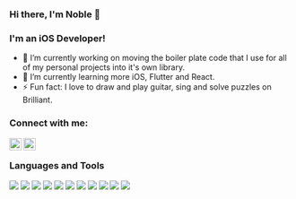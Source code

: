 ### Hi there, I'm Noble 👋

### I'm an iOS Developer!

- 🔭 I’m currently working on moving the boiler plate code that I use for all of my personal projects into it's own library.
- 🌱 I’m currently learning more iOS, Flutter and React.
- ⚡ Fun fact: I love to draw and play guitar, sing and solve puzzles on Brilliant.

### Connect with me:

[<img align="left" alt="codeSTACKr | Twitter" width="22px" src="https://cdn.jsdelivr.net/npm/simple-icons@v3/icons/twitter.svg" />][twitter]
[<img align="left" alt="codeSTACKr | LinkedIn" width="22px" src="https://cdn.jsdelivr.net/npm/simple-icons@v3/icons/linkedin.svg" />][linkedin]

<br />

### Languages and Tools

<img src="https://img.shields.io/badge/swift-%23FA7343.svg?&style=for-the-badge&logo=swift&logoColor=white"/> <img src="https://img.shields.io/badge/dart-%230175C2.svg?&style=for-the-badge&logo=dart&logoColor=white"/> <img src="https://img.shields.io/badge/Flutter%20-%2302569B.svg?&style=for-the-badge&logo=Flutter&logoColor=white" /> <img src="https://img.shields.io/badge/github%20-%23121011.svg?&style=for-the-badge&logo=github&logoColor=white"/> <img src="https://img.shields.io/badge/bitbucket%20-%230047B3.svg?&style=for-the-badge&logo=bitbucket&logoColor=white"/> <img src="https://img.shields.io/badge/firebase%20-%23039BE5.svg?&style=for-the-badge&logo=firebase"/> <img src="https://img.shields.io/badge/sqlite-%2307405e.svg?&style=for-the-badge&logo=sqlite&logoColor=white"/> <img src="https://img.shields.io/badge/java-%23ED8B00.svg?&style=for-the-badge&logo=java&logoColor=white"/> <img src="https://img.shields.io/badge/xcode-%231575f9.svg?&style=for-the-badge&logo=xcode&logoColor=white"> <img src="https://img.shields.io/badge/android%20studio-%233DDC84.svg?&style=for-the-badge&logo=android-studio&logoColor=white"> <img src="https://img.shields.io/badge/realm-%2339477F.svg?&style=for-the-badge&logo=realm&logoColor=white">

<br />

[twitter]: https://twitter.com/elbonm23
[linkedin]: https://linkedin.com/in/elbonm23
